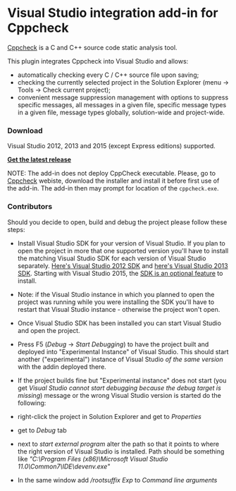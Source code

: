 # Visual Studio integration add-in for Cppcheck

[Cppcheck](http://cppcheck.sourceforge.net/) is a C and C++ source code static analysis tool.

This plugin integrates Cppcheck into Visual Studio and allows:

 * automatically checking every C / C++ source file upon saving;
 * checking the currently selected project in the Solution Explorer (menu -> Tools -> Check current project);
 * convenient message suppression management with options to suppress specific messages, all messages in a given file, specific message types in a given file, message types globally, solution-wide and project-wide.

### Download
Visual Studio 2012, 2013 and 2015 (except Express editions) supported.

**<a href="https://github.com/VioletGiraffe/cppcheck-vs-addin/releases/latest">Get the latest release</a>**

NOTE: The add-in does not deploy CppCheck executable. Please, go to [Cppcheck](http://cppcheck.sourceforge.net/) webiste, download the installer and install it before first use of the add-in. The add-in then may prompt for location of the `cppcheck.exe`.

### Contributors

Should you decide to open, build and debug the project please follow these steps:

 * Install Visual Studio SDK for your version of Visual Studio.
If you plan to open the project in more that one supported version you'll have to install
the matching Visual Studio SDK for each version of Visual Studio separately.
<a href="http://www.microsoft.com/en-us/download/details.aspx?id=30668">Here's Visual Studio 2012 SDK</a>
and <a href="http://www.microsoft.com/en-us/download/details.aspx?id=40758">here's Visual Studio 2013 SDK</a>. Starting with Visual Studio 2015, the <a href="https://msdn.microsoft.com/en-us/library/mt683786.aspx">SDK is an optional feature</a> to install.

  * Note: if the Visual Studio instance in which you planned to open the project was running
 while you were installing the SDK you'll have to restart
 that Visual Studio instance - otherwise the project won't open.

 * Once Visual Studio SDK has been installed you can start Visual Studio and open the project.

 * Press F5 (*Debug* -> *Start Debugging*) to have the project built and deployed into "Experimental Instance" of Visual Studio.
 This should start another ("experimental") instance of Visual Studio *of the same version* with the addin deployed there.

  * If the project builds fine but "Experimental instance" does not start
(you get *Visual Studio cannot start debugging because the debug target is missing*) message
or the wrong Visual Studio version is started do the following:
  * right-click the project in Solution Explorer and get to *Properties*
  * get to *Debug* tab
  * next to *start external program* alter the path so that it points to where the right version of Visual Studio is installed. Path should be something like *"C:\Program Files (x86)\Microsoft Visual Studio 11.0\Common7\IDE\devenv.exe"*
  * In the same window add */rootsuffix Exp* to *Command line arguments*
